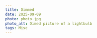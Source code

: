```yaml
---
title: Dimmed
date: 2025-09-09
photo: photo.jpg
photo_alt: Dimed picture of a lightbulb
tags: Misc
---
```

